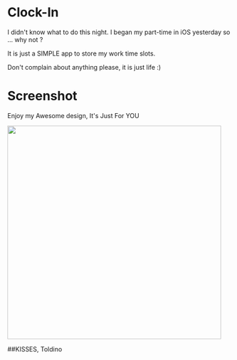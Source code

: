 # Clock-In
I didn't know what to do this night. I began my part-time in iOS yesterday so ... why not ?

It is just a SIMPLE app to store my work time slots.

Don't complain about anything please, it is just life :)

# Screenshot

Enjoy my Awesome design, It's Just For YOU

<img src="https://github.com/Toldy/Clock-In/raw/master/Assets/AWESOME_GIF.gif" width="480">

##KISSES, Toldino
